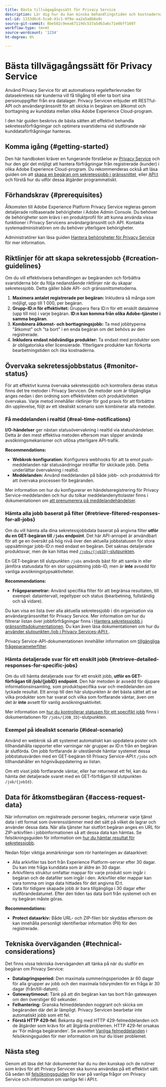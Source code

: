 ```yaml
---
title: Bästa tillvägagångssätt för Privacy Service
description: Lär dig hur du kan minska behandlingstiden och kostnaderna för din organisation när du slutför sekretessförfrågningar genom att följa dessa riktlinjer för optimal användning.
exl-id: 1333d6c6-5ca0-41c1-9f9e-aa2a5a8b8a9c
source-git-commit: 8be502c9eea67119dc537a5d63a6c71e0bff1697
workflow-type: tm+mt
source-wordcount: '1234'
ht-degree: 0%

---
```


# Bästa tillvägagångssätt för Privacy Service

Använd Privacy Service för att automatisera regelefterlevnaden för datasekretess när kunderna vill få tillgång till eller ta bort sina personuppgifter från era datalager. Privacy Servicen erbjuder ett RESTful-API och användargränssnitt för att skicka in begäran om åtkomst och borttagning av kunddata mellan olika Adobe Experience Cloud-program.

I den här guiden beskrivs de bästa sätten att effektivt behandla sekretessförfrågningar och optimera svarstiderna vid slutförande när kunddataförfrågningar hanteras.

## Komma igång {#getting-started}

Den här handboken kräver en fungerande förståelse av [Privacy Service](./home.md) och hur den gör det möjligt att hantera förfrågningar från registrerade (kunder) i olika Adobe Experience Cloud-program. Du rekommenderas också att läsa guiden om att [skapa en begäran om sekretessjobb i gränssnittet &#x200B;](./ui/user-guide.md#create-a-new-privacy-job-request) eller [API:t](./api/overview.md) och förstå hur du utför dessa åtgärder programmatiskt.

## Förhandskrav {#prerequisites}

Åtkomsten till Adobe Experience Platform Privacy Service regleras genom detaljerade rollbaserade behörigheter i Adobe Admin Console. Du behöver de behörigheter som krävs i en produktprofil för att kunna använda vissa funktioner i Privacy Servicens användargränssnitt och API. Kontakta systemadministratören om du behöver ytterligare behörigheter.

Administratörer kan läsa guiden [Hantera behörigheter för Privacy Service](./permissions.md) för mer information.

## Riktlinjer för att skapa sekretessjobb {#creation-guidelines}

Om du vill effektivisera behandlingen av begäranden och förbättra svarstiderna bör du följa nedanstående riktlinjer när du skapar sekretessjobb. Detta gäller både API- och gränssnittsmetoderna.

1. **Maximera antalet registrerade per begäran:** Inkludera så många som möjligt, upp till 1 000, per begäran.
2. **Grupp-ID:n för effektivitet:** Gruppera flera ID:n för ett enskilt dataämne (upp till nio) i varje begäran. **ID:n kan komma från olika Adobe-tjänster i samma begäran**.
3. **Kombinera åtkomst- och borttagningsjobb:** Ta med jobbtyperna &quot;åtkomst&quot; och &quot;ta bort&quot; i en enda begäran om det behövs av den registrerade.
4. **Inkludera endast nödvändiga produkter:** Ta endast med produkter som är obligatoriska eller licensierade. Ytterligare produkter kan förkorta bearbetningstiden och öka kostnaderna.

## Övervaka sekretessjobbstatus {#monitor-status}

För att effektivt kunna övervaka sekretessjobb och kontrollera deras status finns det tre metoder i Privacy Servicen. De metoder som är tillgängliga anges nedan i den ordning som effektiviteten och produktiviteten övervakas. Varje metod innehåller riktlinjer för god praxis för att förbättra din upplevelse, följt av ett idealiskt scenario som kombinerar alla metoder.

### Få meddelanden i realtid {#real-time-notifications}

**I/O-händelser** ger nästan statusövervakning i realtid via statushändelser. Detta är den mest effektiva metoden eftersom man slipper använda avsökningsmekanismer och utlösa ytterligare API-trafik.

**Recommendations:**

- **Webkrok-konfiguration:** Konfigurera webhooks för att ta emot push-meddelanden när statusändringar inträffar för skickade jobb. Detta underlättar övervakning i realtid.
- **Meddelanden:** Använd meddelanden på både jobb- och produktnivå för att övervaka processen för begäranden.

Mer information om hur du konfigurerar en händelseregistrering för Privacy Service-meddelanden och hur du tolkar meddelandenyttolaster finns i dokumentationen om [att prenumerera på meddelandehändelser](./privacy-events.md).

### Hämta alla jobb baserat på filter {#retrieve-filtered-responses-for-all-jobs}

Om du vill hämta alla dina sekretessjobbdata baserat på angivna filter **utför du en GET-begäran till `/jobs` endpoint**. Det här API-anropet är användbart för att ge en översikt på hög nivå över den aktuella jobbstatusen för stora uppsättningar jobb-ID:n med endast en begäran. Det saknas detaljerade produktsvar, men de kan hittas med [`/jobs/{jobID}`-slutpunkten &#x200B;](#retrieve-detailed-responses-for-specific-jobs).

En GET-begäran till slutpunkten `/jobs` används bäst för att samla in eller jämföra statusdata för en stor uppsättning jobb-ID, men är **inte** avsedd för vanliga avsökningstypsaktiviteter.

**Recommendations:**

- **Frågeparametrar:** Använd specifika filter för att begränsa resultaten, till exempel: dataintervall, regeltyper och status (bearbetning, fullständig och så vidare).

Du kan visa en lista över alla aktuella sekretessjobb i din organisation via användargränssnittet för Privacy Service. Mer information om hur du filtrerar listan över jobbförfrågningar finns i [Hantera sekretessjobb i gränssnittsdokumentationen](./ui/user-guide.md#job-requests). Du kan även läsa dokumentationen om hur du [använder slutpunkten /job i Privacy Services-API:t &#x200B;](./api/privacy-jobs.md).

Privacy Service-API-dokumentationen innehåller information om [tillgängliga frågeparameterfilter](https://developer.adobe.com/experience-platform-apis/references/privacy-service/#tag/Privacy-jobs/operation/listPrivacyJobs).

### Hämta detaljerade svar för ett enskilt jobb {#retrieve-detailed-responses-for-specific-jobs}

Om du vill hämta detaljerade svar för ett enskilt jobb, **utför en GET-förfrågan till /job/{jobID} endpoint**. Den här metoden är avsedd för djupare informationsinsamling, som produktspecifika svar och meddelanden om lyckade resultat. Ett anrop till den här slutpunkten är det bästa sättet att se vilka produkter som har svarat och vilka som fortfarande väntar, även om det är **inte** avsett för vanlig avsökningsaktivitet.

Mer information om [hur du kontrollerar statusen för ett specifikt jobb](./api/privacy-jobs.md#check-status) finns i dokumentationen för `/jobs/{JOB_ID}`-slutpunkten.

### Exempel på idealiskt scenario {#ideal-scenario}

Använd en webkrok så att systemet automatiskt kan uppdatera poster och tillhandahålla rapporter eller varningar när grupper av ID:n från en begäran är slutförda. Om jobb fortfarande är utestående hämtar systemet dessa jobbstatusvärden med en GET-begäran till Privacy Service-API:t `/jobs` och tillhandahåller en högnivåuppdatering av listan.

Om ett visst jobb fortfarande väntar, eller har returnerat ett fel, kan du hämta det detaljerade svaret med en GET-förfrågan till slutpunkten `/job/{jobId}`.

## Data för åtkomstbegäran {#access-request-data}

När information om registrerade personer begärs, returnerar varje tjänst data i ett format som överensstämmer med det sätt på vilket de lagrar och använder dessa data. När alla tjänster har slutfört begäran anges en URL för ZIP-arkivfilen i jobbinformationen så att dessa data kan hämtas. Se felsökningsguiden för information om [hur du hämtar resultat för sekretessjobb](https://experienceleague.adobe.com/docs/experience-platform/privacy/troubleshooting-guide.html?lang=sv-SE#how-do-i-download-the-results-of-my-completed-privacy-jobs%3F).

Nedan följer viktiga anmärkningar som rör hanteringen av dataarkivet:

- Alla arkivfiler tas bort från Experience Platform-servrar efter 30 dagar. Du kan inte fråga kunddata som är äldre än 30 dagar.
- Arkivfilens struktur omfattar mappar för varje produkt som ingår i begäran och de datafiler som ingår i den. Arkivfiler eller mappar kan vara tomma om inga data hittades för det angivna ID:t.
- Data för tidigare skapade jobb är bara tillgängliga i 30 dagar efter slutförandedatumet. Efter den tiden tas data bort från systemet och en ny begäran måste göras.

**Recommendations:**

- **Protect dataarkiv:** Både URL- och ZIP-filen bör skyddas eftersom de kan innehålla personligt identifierbar information (PII) för den registrerade.

## Tekniska överväganden {#technical-considerations}

Det finns vissa tekniska överväganden att tänka på när du slutför en begäran om Privacy Service:

- **Datalagringsperiod:** Den maximala summeringsperioden är 60 dagar för alla grupper av jobb och den maximala tidsrymden för en fråga är 30 dagar (från/till-datum).
- **Gatewaytimeout:** Tänk på att din begäran kan tas bort från gatewayen om den överstiger 60 sekunder.
- **Felhantering:** Granska felmeddelanden noggrant och skicka om begäranden där det är lämpligt. Privacy Servicen bearbetar inte automatiskt jobb som ett fel.
- **Förstå HTTP 429-fel:** Bekanta dig med HTTP 429-felmeddelanden och de åtgärder som krävs för att åtgärda problemen. HTTP 429-fel orsakas av &#39;För många begäranden&#39;. Se avsnittet [Vanliga felmeddelanden](./troubleshooting-guide.md#common-error-messages) i felsökningsguiden för mer information om hur du löser problemet.

## Nästa steg

Genom att läsa det här dokumentet har du nu den kunskap och de rutiner som krävs för att Privacy Servicen ska kunna användas på ett effektivt sätt. Gå sedan till [felsökningsguiden](./troubleshooting-guide.md) för svar på vanliga frågor om Privacy Service och information om vanliga fel i API:t.
